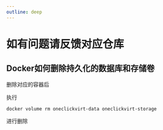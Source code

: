 ```yaml
---
outline: deep
---
```



# 如有问题请反馈对应仓库

## Docker如何删除持久化的数据库和存储卷

删除对应的容器后

执行

```shell
docker volume rm oneclickvirt-data oneclickvirt-storage
```

进行删除
